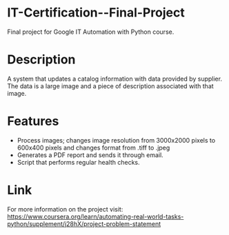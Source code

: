 # IT-Certification--Final-Project
Final project for Google IT Automation with Python course.

# Description
A system that updates a catalog information with data provided by supplier. 
The data is a large image and a piece of description associated with that image.

# Features
- Process images; changes image resolution from 3000x2000 pixels to 600x400 pixels and changes format from .tiff to .jpeg
- Generates a PDF report and sends it through email.
- Script that performs regular health checks.

# Link
For more information on the project visit:
https://www.coursera.org/learn/automating-real-world-tasks-python/supplement/j28hX/project-problem-statement


